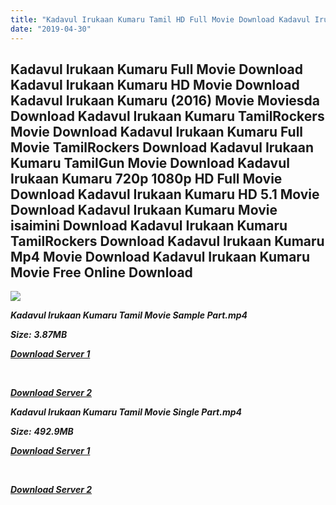 ```yaml
---
title: "Kadavul Irukaan Kumaru Tamil HD Full Movie Download Kadavul Irukaan Kumaru Tamil HD Movie Download"
date: "2019-04-30"
---
```


## Kadavul Irukaan Kumaru Full Movie Download Kadavul Irukaan Kumaru HD Movie Download Kadavul Irukaan Kumaru (2016) Movie Moviesda Download Kadavul Irukaan Kumaru TamilRockers Movie Download Kadavul Irukaan Kumaru Full Movie TamilRockers Download Kadavul Irukaan Kumaru TamilGun Movie Download Kadavul Irukaan Kumaru 720p 1080p HD Full Movie Download Kadavul Irukaan Kumaru HD 5.1 Movie Download Kadavul Irukaan Kumaru Movie isaimini Download Kadavul Irukaan Kumaru TamilRockers Download Kadavul Irukaan Kumaru Mp4 Movie Download Kadavul Irukaan Kumaru Movie Free Online Download

![](https://images.moviebuff.com/6974229b-ed20-433e-b16f-b777e45870ce?w=1000)

**_Kadavul Irukaan Kumaru Tamil Movie Sample Part.mp4_**

**_Size:_** **_3.87MB_**  

**_[Download Server 1](http://s1.uptofiles.net//files/Tamil{18b9e36be58349bcedc591cb24b1d58373c4fcb8ec6c90ee99c2d93b5f4aedc9}202016{18b9e36be58349bcedc591cb24b1d58373c4fcb8ec6c90ee99c2d93b5f4aedc9}20Movies/Kadavul{18b9e36be58349bcedc591cb24b1d58373c4fcb8ec6c90ee99c2d93b5f4aedc9}20Irukaan{18b9e36be58349bcedc591cb24b1d58373c4fcb8ec6c90ee99c2d93b5f4aedc9}20Kumaru{18b9e36be58349bcedc591cb24b1d58373c4fcb8ec6c90ee99c2d93b5f4aedc9}20(2016)/Kadavul{18b9e36be58349bcedc591cb24b1d58373c4fcb8ec6c90ee99c2d93b5f4aedc9}20Irukaan{18b9e36be58349bcedc591cb24b1d58373c4fcb8ec6c90ee99c2d93b5f4aedc9}20Kumaru{18b9e36be58349bcedc591cb24b1d58373c4fcb8ec6c90ee99c2d93b5f4aedc9}20(640x360)/Kadavul{18b9e36be58349bcedc591cb24b1d58373c4fcb8ec6c90ee99c2d93b5f4aedc9}20Irukaan{18b9e36be58349bcedc591cb24b1d58373c4fcb8ec6c90ee99c2d93b5f4aedc9}20Kumaru{18b9e36be58349bcedc591cb24b1d58373c4fcb8ec6c90ee99c2d93b5f4aedc9}20HD{18b9e36be58349bcedc591cb24b1d58373c4fcb8ec6c90ee99c2d93b5f4aedc9}20Sample.mp4)_**

**_[  
](http://s1.uptofiles.net//files/Tamil{18b9e36be58349bcedc591cb24b1d58373c4fcb8ec6c90ee99c2d93b5f4aedc9}202016{18b9e36be58349bcedc591cb24b1d58373c4fcb8ec6c90ee99c2d93b5f4aedc9}20Movies/Kadavul{18b9e36be58349bcedc591cb24b1d58373c4fcb8ec6c90ee99c2d93b5f4aedc9}20Irukaan{18b9e36be58349bcedc591cb24b1d58373c4fcb8ec6c90ee99c2d93b5f4aedc9}20Kumaru{18b9e36be58349bcedc591cb24b1d58373c4fcb8ec6c90ee99c2d93b5f4aedc9}20(2016)/Kadavul{18b9e36be58349bcedc591cb24b1d58373c4fcb8ec6c90ee99c2d93b5f4aedc9}20Irukaan{18b9e36be58349bcedc591cb24b1d58373c4fcb8ec6c90ee99c2d93b5f4aedc9}20Kumaru{18b9e36be58349bcedc591cb24b1d58373c4fcb8ec6c90ee99c2d93b5f4aedc9}20(640x360)/Kadavul{18b9e36be58349bcedc591cb24b1d58373c4fcb8ec6c90ee99c2d93b5f4aedc9}20Irukaan{18b9e36be58349bcedc591cb24b1d58373c4fcb8ec6c90ee99c2d93b5f4aedc9}20Kumaru{18b9e36be58349bcedc591cb24b1d58373c4fcb8ec6c90ee99c2d93b5f4aedc9}20HD{18b9e36be58349bcedc591cb24b1d58373c4fcb8ec6c90ee99c2d93b5f4aedc9}20Sample.mp4)_**

**_[Download Server 2](http://s1.uptofiles.net//files/Tamil{18b9e36be58349bcedc591cb24b1d58373c4fcb8ec6c90ee99c2d93b5f4aedc9}202016{18b9e36be58349bcedc591cb24b1d58373c4fcb8ec6c90ee99c2d93b5f4aedc9}20Movies/Kadavul{18b9e36be58349bcedc591cb24b1d58373c4fcb8ec6c90ee99c2d93b5f4aedc9}20Irukaan{18b9e36be58349bcedc591cb24b1d58373c4fcb8ec6c90ee99c2d93b5f4aedc9}20Kumaru{18b9e36be58349bcedc591cb24b1d58373c4fcb8ec6c90ee99c2d93b5f4aedc9}20(2016)/Kadavul{18b9e36be58349bcedc591cb24b1d58373c4fcb8ec6c90ee99c2d93b5f4aedc9}20Irukaan{18b9e36be58349bcedc591cb24b1d58373c4fcb8ec6c90ee99c2d93b5f4aedc9}20Kumaru{18b9e36be58349bcedc591cb24b1d58373c4fcb8ec6c90ee99c2d93b5f4aedc9}20(640x360)/Kadavul{18b9e36be58349bcedc591cb24b1d58373c4fcb8ec6c90ee99c2d93b5f4aedc9}20Irukaan{18b9e36be58349bcedc591cb24b1d58373c4fcb8ec6c90ee99c2d93b5f4aedc9}20Kumaru{18b9e36be58349bcedc591cb24b1d58373c4fcb8ec6c90ee99c2d93b5f4aedc9}20HD{18b9e36be58349bcedc591cb24b1d58373c4fcb8ec6c90ee99c2d93b5f4aedc9}20Sample.mp4)_**

**_Kadavul Irukaan Kumaru Tamil Movie Single Part.mp4_**

**_Size:_** **_492.9MB_**

**_[Download Server 1](http://s1.uptofiles.net//files/Tamil{18b9e36be58349bcedc591cb24b1d58373c4fcb8ec6c90ee99c2d93b5f4aedc9}202016{18b9e36be58349bcedc591cb24b1d58373c4fcb8ec6c90ee99c2d93b5f4aedc9}20Movies/Kadavul{18b9e36be58349bcedc591cb24b1d58373c4fcb8ec6c90ee99c2d93b5f4aedc9}20Irukaan{18b9e36be58349bcedc591cb24b1d58373c4fcb8ec6c90ee99c2d93b5f4aedc9}20Kumaru{18b9e36be58349bcedc591cb24b1d58373c4fcb8ec6c90ee99c2d93b5f4aedc9}20(2016)/Kadavul{18b9e36be58349bcedc591cb24b1d58373c4fcb8ec6c90ee99c2d93b5f4aedc9}20Irukaan{18b9e36be58349bcedc591cb24b1d58373c4fcb8ec6c90ee99c2d93b5f4aedc9}20Kumaru{18b9e36be58349bcedc591cb24b1d58373c4fcb8ec6c90ee99c2d93b5f4aedc9}20(640x360)/Kadavul{18b9e36be58349bcedc591cb24b1d58373c4fcb8ec6c90ee99c2d93b5f4aedc9}20Irukaan{18b9e36be58349bcedc591cb24b1d58373c4fcb8ec6c90ee99c2d93b5f4aedc9}20Kumaru{18b9e36be58349bcedc591cb24b1d58373c4fcb8ec6c90ee99c2d93b5f4aedc9}20HD.mp4)_**

**_[  
](http://s1.uptofiles.net//files/Tamil{18b9e36be58349bcedc591cb24b1d58373c4fcb8ec6c90ee99c2d93b5f4aedc9}202016{18b9e36be58349bcedc591cb24b1d58373c4fcb8ec6c90ee99c2d93b5f4aedc9}20Movies/Kadavul{18b9e36be58349bcedc591cb24b1d58373c4fcb8ec6c90ee99c2d93b5f4aedc9}20Irukaan{18b9e36be58349bcedc591cb24b1d58373c4fcb8ec6c90ee99c2d93b5f4aedc9}20Kumaru{18b9e36be58349bcedc591cb24b1d58373c4fcb8ec6c90ee99c2d93b5f4aedc9}20(2016)/Kadavul{18b9e36be58349bcedc591cb24b1d58373c4fcb8ec6c90ee99c2d93b5f4aedc9}20Irukaan{18b9e36be58349bcedc591cb24b1d58373c4fcb8ec6c90ee99c2d93b5f4aedc9}20Kumaru{18b9e36be58349bcedc591cb24b1d58373c4fcb8ec6c90ee99c2d93b5f4aedc9}20(640x360)/Kadavul{18b9e36be58349bcedc591cb24b1d58373c4fcb8ec6c90ee99c2d93b5f4aedc9}20Irukaan{18b9e36be58349bcedc591cb24b1d58373c4fcb8ec6c90ee99c2d93b5f4aedc9}20Kumaru{18b9e36be58349bcedc591cb24b1d58373c4fcb8ec6c90ee99c2d93b5f4aedc9}20HD.mp4)_**

**_[Download Server 2](http://s1.uptofiles.net//files/Tamil{18b9e36be58349bcedc591cb24b1d58373c4fcb8ec6c90ee99c2d93b5f4aedc9}202016{18b9e36be58349bcedc591cb24b1d58373c4fcb8ec6c90ee99c2d93b5f4aedc9}20Movies/Kadavul{18b9e36be58349bcedc591cb24b1d58373c4fcb8ec6c90ee99c2d93b5f4aedc9}20Irukaan{18b9e36be58349bcedc591cb24b1d58373c4fcb8ec6c90ee99c2d93b5f4aedc9}20Kumaru{18b9e36be58349bcedc591cb24b1d58373c4fcb8ec6c90ee99c2d93b5f4aedc9}20(2016)/Kadavul{18b9e36be58349bcedc591cb24b1d58373c4fcb8ec6c90ee99c2d93b5f4aedc9}20Irukaan{18b9e36be58349bcedc591cb24b1d58373c4fcb8ec6c90ee99c2d93b5f4aedc9}20Kumaru{18b9e36be58349bcedc591cb24b1d58373c4fcb8ec6c90ee99c2d93b5f4aedc9}20(640x360)/Kadavul{18b9e36be58349bcedc591cb24b1d58373c4fcb8ec6c90ee99c2d93b5f4aedc9}20Irukaan{18b9e36be58349bcedc591cb24b1d58373c4fcb8ec6c90ee99c2d93b5f4aedc9}20Kumaru{18b9e36be58349bcedc591cb24b1d58373c4fcb8ec6c90ee99c2d93b5f4aedc9}20HD.mp4)_**
